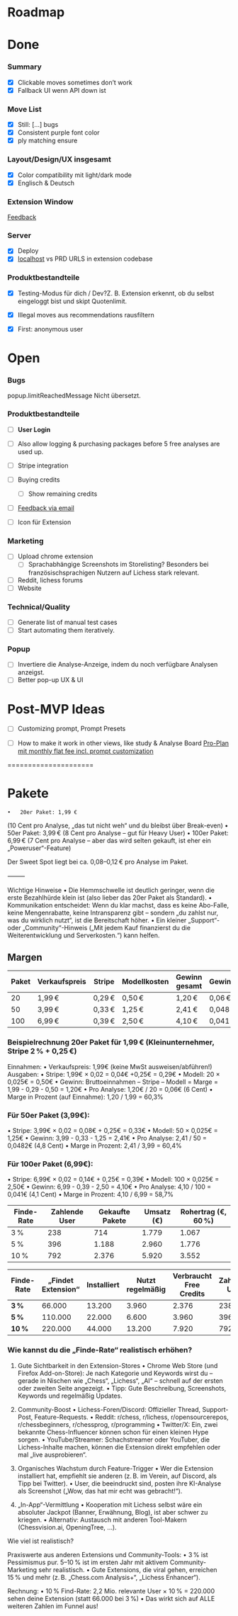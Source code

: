 # Roadmap

# Done
### Summary

- [x]  Clickable moves sometimes don’t work
- [x]  Fallback UI wenn API down ist

### Move List

- [x]  Still: […] bugs
- [x]  Consistent purple font color
- [x]  ply matching ensure

### Layout/Design/UX insgesamt

- [x]  Color compatibility mit light/dark mode
- [x]  Englisch & Deutsch

### Extension Window
[Feedback](https://www.notion.so/Feedback-202d17641ccf80529777ec1eff192aaa?pvs=21)

### Server
- [x]  Deploy
- [x]  [localhost](http://localhost) vs PRD URLS in extension codebase

### Produktbestandteile
- [x]  Testing-Modus für dich / Dev?Z. B. Extension erkennt, ob du selbst eingeloggt bist und skipt Quotenlimit.
- [x]  Illegal moves aus recommendations rausfiltern
- [x]  First: anonymous user


# Open
### Bugs
popup.limitReachedMessage Nicht übersetzt. 

### Produktbestandteile
- [ ]  **User Login**
- [ ]  Also allow logging & purchasing packages before 5 free analyses are used up.
- [ ]  Stripe integration
- [ ]  Buying credits
    - [ ]  Show remaining credits
- [ ]  [Feedback via email](https://www.notion.so/jonathanglasmeyer/Feedback-UX-202d17641ccf80529777ec1eff192aaa?pvs=25)
- [ ]  Icon für Extension


### Marketing
- [ ]  Upload chrome extension
    - [ ]  Sprachabhängige Screenshots im Storelisting? Besonders bei französischsprachigen Nutzern auf Lichess stark relevant.
- [ ]  Reddit, lichess forums
- [ ]  Website

### Technical/Quality
- [ ]  Generate list of manual test cases
- [ ]  Start automating them iteratively. 

### Popup
- [ ]  Invertiere die Analyse-Anzeige, indem du noch verfügbare Analysen anzeigst. 
- [ ]  Better pop-up UX & UI

# Post-MVP Ideas
- [ ]  Customizing prompt, Prompt Presets
- [ ]  How to make it work in other views, like study & Analyse Board
[Pro-Plan mit monthly flat fee incl. prompt customization ](https://www.notion.so/Pro-Plan-mit-monthly-flat-fee-incl-prompt-customization-202d17641ccf801e9516cc067a70ea66?pvs=21)


=====================

# Pakete

	•	20er Paket: 1,99 €
(10 Cent pro Analyse, „das tut nicht weh“ und du bleibst über Break-even)
	•	50er Paket: 3,99 €
(8 Cent pro Analyse – gut für Heavy User)
	•	100er Paket: 6,99 €
(7 Cent pro Analyse – aber das wird selten gekauft, ist eher ein „Poweruser“-Feature)

Der Sweet Spot liegt bei ca. 0,08–0,12 € pro Analyse im Paket.

⸻

Wichtige Hinweise
	•	Die Hemmschwelle ist deutlich geringer, wenn die erste Bezahlhürde klein ist (also lieber das 20er Paket als Standard).
	•	Kommunikation entscheidet:
Wenn du klar machst, dass es keine Abo-Falle, keine Mengenrabatte, keine Intransparenz gibt – sondern „du zahlst nur, was du wirklich nutzt“, ist die Bereitschaft höher.
	•	Ein kleiner „Support“- oder „Community“-Hinweis („Mit jedem Kauf finanzierst du die Weiterentwicklung und Serverkosten.“) kann helfen.

## Margen
| **Paket** | **Verkaufspreis** | **Stripe** | **Modellkosten** | **Gewinn gesamt** | **Gewinn/Analyse** | **Marge %** |
|-----------|-------------------|------------|------------------|-------------------|--------------------|-------------|
| 20        | 1,99 €            | 0,29 €     | 0,50 €           | 1,20 €            | 0,06 €             | 60 %        |
| 50        | 3,99 €            | 0,33 €     | 1,25 €           | 2,41 €            | 0,048 €            | 60 %        |
| 100       | 6,99 €            | 0,39 €     | 2,50 €           | 4,10 €            | 0,041 €            | 59 %        |

### Beispielrechnung 20er Paket für 1,99 € (Kleinunternehmer, Stripe 2 % + 0,25 €)

Einnahmen:
•	Verkaufspreis: 1,99€ (keine MwSt ausweisen/abführen!)
Ausgaben:
•	Stripe: 1,99€ × 0,02 = 0,04€ +0,25€ = 0,29€
•	Modell: 20 × 0,025€ = 0,50€
•	Gewinn: Bruttoeinnahmen – Stripe – Modell = Marge = 1,99 - 0,29 - 0,50 = 1,20€
•	Pro Analyse: 1,20€ / 20 = 0,06€ (6 Cent)
•	Marge in Prozent (auf Einnahme): 1,20 / 1,99 = 60,3%

### Für 50er Paket (3,99€):
•	Stripe: 3,99€ × 0,02 = 0,08€ + 0,25€ = 0,33€
•	Modell: 50 × 0,025€ = 1,25€
•	Gewinn: 3,99 - 0,33 - 1,25 = 2,41€
•	Pro Analyse: 2,41 / 50 = 0,0482€ (4,8 Cent)
•	Marge in Prozent: 2,41 / 3,99 = 60,4%

### Für 100er Paket (6,99€):
•	Stripe: 6,99€ × 0,02 = 0,14€ + 0,25€ = 0,39€
•	Modell: 100 × 0,025€ = 2,50€
•	Gewinn: 6,99 - 0,39 - 2,50 = 4,10€
•	Pro Analyse: 4,10 / 100 = 0,041€ (4,1 Cent)
•	Marge in Prozent: 4,10 / 6,99 = 58,7%

| **Finde-Rate** | **Zahlende User** | **Gekaufte Pakete** | **Umsatz (€)** | **Rohertrag (€, 60 %)** |
|----------------|-------------------|---------------------|----------------|-------------------------|
| 3 %            | 238               | 714                 | 1.779          | 1.067                   |
| 5 %            | 396               | 1.188               | 2.960          | 1.776                   |
| 10 %           | 792               | 2.376               | 5.920          | 3.552                   |

| **Finde-Rate** | **„Findet Extension“** | **Installiert** | **Nutzt regelmäßig** | **Verbraucht Free Credits** | **Zahlende User** | **Gekaufte Pakete** | **Umsatz gesamt (€)** |
|----------------|------------------------|-----------------|----------------------|-----------------------------|-------------------|---------------------|-----------------------|
| **3 %**        | 66.000                 | 13.200          | 3.960                | 2.376                       | 238               | 714                 | 1.779                 |
| **5 %**        | 110.000                | 22.000          | 6.600                | 3.960                       | 396               | 1.188               | 2.960                 |
| **10 %**       | 220.000                | 44.000          | 13.200               | 7.920                       | 792               | 2.376               | 5.920                 |

### Wie kannst du die „Finde-Rate“ realistisch erhöhen?

1. Gute Sichtbarkeit in den Extension-Stores
	•	Chrome Web Store (und Firefox Add-on-Store):
Je nach Kategorie und Keywords wirst du – gerade in Nischen wie „Chess“, „Lichess“, „AI“ – schnell auf der ersten oder zweiten Seite angezeigt.
	•	Tipp: Gute Beschreibung, Screenshots, Keywords und regelmäßig Updates.

2. Community-Boost
	•	Lichess-Foren/Discord: Offizieller Thread, Support-Post, Feature-Requests.
	•	Reddit: r/chess, r/lichess, r/opensourcerepos, r/chessbeginners, r/chessprog, r/programming
	•	Twitter/X: Ein, zwei bekannte Chess-Influencer können schon für einen kleinen Hype sorgen.
	•	YouTube/Streamer: Schachstreamer oder YouTuber, die Lichess-Inhalte machen, können die Extension direkt empfehlen oder mal „live ausprobieren“.

3. Organisches Wachstum durch Feature-Trigger
	•	Wer die Extension installiert hat, empfiehlt sie anderen (z. B. im Verein, auf Discord, als Tipp bei Twitter).
	•	User, die beeindruckt sind, posten ihre KI-Analyse als Screenshot („Wow, das hat mir echt was gebracht!“).

4. „In-App“-Vermittlung
	•	Kooperation mit Lichess selbst wäre ein absoluter Jackpot (Banner, Erwähnung, Blog), ist aber schwer zu kriegen.
	•	Alternativ: Austausch mit anderen Tool-Makern (Chessvision.ai, OpeningTree, …).

Wie viel ist realistisch?

Praxiswerte aus anderen Extensions und Community-Tools:
	•	3 % ist Pessimismus pur.
5–10 % ist im ersten Jahr mit aktivem Community-Marketing sehr realistisch.
	•	Gute Extensions, die viral gehen, erreichen 15 % und mehr (z. B. „Chess.com Analysis+“, „Lichess Enhancer“).

Rechnung:
	•	10 % Find-Rate:
2,2 Mio. relevante User × 10 % = 220.000 sehen deine Extension
(statt 66.000 bei 3 %)
	•	Das wirkt sich auf ALLE weiteren Zahlen im Funnel aus!